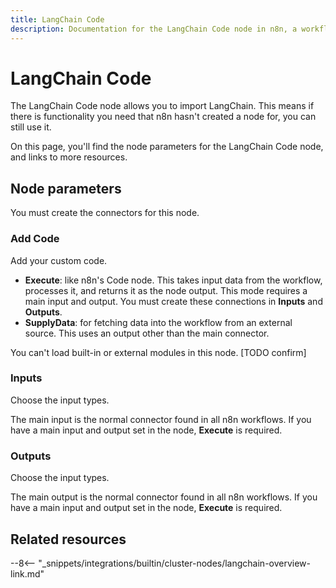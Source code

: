 ```yaml
---
title: LangChain Code
description: Documentation for the LangChain Code node in n8n, a workflow automation platform. Includes details of operations and configuration, and links to examples and credentials information.
---
```


# LangChain Code

The LangChain Code node allows you to import LangChain. This means if there is functionality you need that n8n hasn't created a node for, you can still use it.

On this page, you'll find the node parameters for the LangChain Code node, and links to more resources.

<!--
!!! note "Examples and templates"
	For usage examples and templates to help you get started, refer to n8n's [LangChain integrations](https://n8n.io/integrations/langchain/){:target=_blank .external-link} page.
-->
	
## Node parameters

You must create the connectors for this node.

### Add Code

Add your custom code.

* **Execute**: like n8n's Code node. This takes input data from the workflow, processes it, and returns it as the node output. This mode requires a main input and output. You must create these connections in **Inputs** and **Outputs**.
* **SupplyData**: for fetching data into the workflow from an external source. This uses an output other than the main connector.

You can't load built-in or external modules in this node. [TODO confirm]

### Inputs

Choose the input types. 

The main input is the normal connector found in all n8n workflows. If you have a main input and output set in the node, **Execute** is required.

### Outputs

Choose the input types. 

The main output is the normal connector found in all n8n workflows. If you have a main input and output set in the node, **Execute** is required.

## Related resources

<!--
View [example workflows and related content](https://n8n.io/integrations/langchain/){:target=_blank .external-link} on n8n's website.
-->

--8<-- "_snippets/integrations/builtin/cluster-nodes/langchain-overview-link.md"
